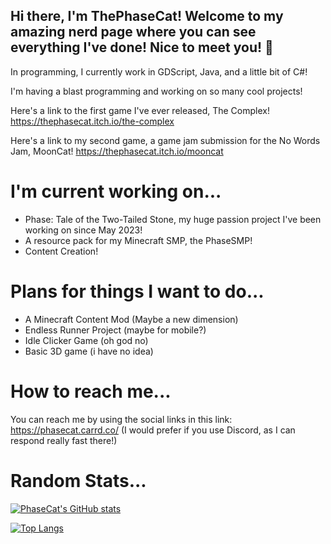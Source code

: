 ## Hi there, I'm ThePhaseCat! Welcome to my amazing nerd page where you can see everything I've done! Nice to meet you! 👋

In programming, I currently work in GDScript, Java, and a little bit of C#!

I'm having a blast programming and working on so many cool projects!

Here's a link to the first game I've ever released, The Complex!
https://thephasecat.itch.io/the-complex

Here's a link to my second game, a game jam submission for the No Words Jam, MoonCat! https://thephasecat.itch.io/mooncat 

# I'm current working on...
- Phase: Tale of the Two-Tailed Stone, my huge passion project I've been working on since May 2023!
- A resource pack for my Minecraft SMP, the PhaseSMP!
- Content Creation!

# Plans for things I want to do...
- A Minecraft Content Mod (Maybe a new dimension)
- Endless Runner Project (maybe for mobile?)
- Idle Clicker Game (oh god no)
- Basic 3D game (i have no idea)

# How to reach me...
You can reach me by using the social links in this link: https://phasecat.carrd.co/
(I would prefer if you use Discord, as I can respond really fast there!)

# Random Stats...

[![PhaseCat's GitHub stats](https://github-readme-stats.vercel.app/api?username=thephasecat&show_icons=true&theme=tokyonight)](https://github.com/anuraghazra/github-readme-stats)

[![Top Langs](https://github-readme-stats.vercel.app/api/top-langs/?username=thephasecat&layout=compact&theme=tokyonight)](https://github.com/anuraghazra/github-readme-stats)
